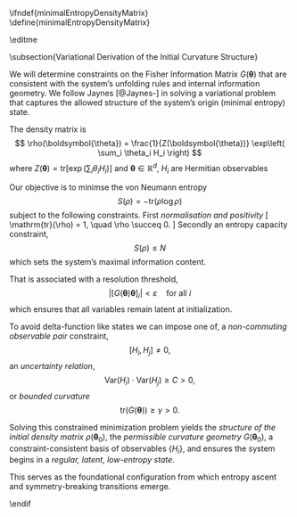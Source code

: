 \ifndef{minimalEntropyDensityMatrix}
\define{minimalEntropyDensityMatrix}

\editme

\subsection{Variational Derivation of the Initial Curvature Structure}

We will determine constraints on the Fisher Information Matrix $G(\boldsymbol{\theta})$ that are consistent with the system’s unfolding rules and internal information geometry. We follow Jaynes [@Jaynes-] in solving a variational problem that captures the allowed structure of the system’s origin (minimal entropy) state.

The density matrix is
$$
\rho(\boldsymbol{\theta}) = \frac{1}{Z(\boldsymbol{\theta})} \exp\left( \sum_i \theta_i H_i \right)
$$
where $Z(\boldsymbol{\theta}) = \mathrm{tr}\left[\exp\left( \sum_i \theta_i H_i \right)\right]$ and $\boldsymbol{\theta} \in \mathbb{R}^d$, $H_i$ are Hermitian observables

Our objective is to minimse the von Neumann entropy
$$
S(\rho) = -\mathrm{tr}(\rho \log \rho)
$$
subject to the following constraints. First *normalisation and positivity*
\[
\mathrm{tr}(\rho) = 1, \quad \rho \succeq 0.
\]
Secondly an entropy capacity constraint, 
$$
S(\rho) \leq N
$$
which sets the system’s maximal information content.

That is associated with a resolution threshold,
$$
\left| \left[G(\boldsymbol{\theta}) \boldsymbol{\theta}\right]_i \right| < \varepsilon \quad \text{for all } i
$$
which ensures that all variables remain latent at initialization.

To avoid delta-function like states we can impose one of, a *non-commuting observable pair* constraint,
$$
  [H_i, H_j] \neq 0,
$$
an *uncertainty relation*,
$$
  \mathrm{Var}(H_i) \cdot \mathrm{Var}(H_j) \geq C > 0,
$$
or 
*bounded curvature*
$$
\mathrm{tr}(G(\boldsymbol{\theta})) \geq \gamma > 0.
$$

Solving this constrained minimization problem yields the *structure of the initial density matrix* $\rho(\boldsymbol{\theta}_0)$, the *permissible curvature geometry* $G(\boldsymbol{\theta}_0)$, a constraint-consistent basis of observables $\{H_i\}$, and ensures the system begins in a *regular, latent, low-entropy state*.

This serves as the foundational configuration from which entropy ascent and symmetry-breaking transitions emerge.

\endif
